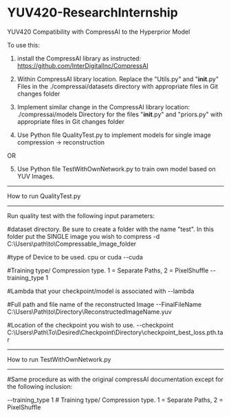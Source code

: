 # YUV420-ResearchInternship
YUV420 Compatibility with CompressAI to the Hyperprior Model

To use this:

1) install the CompressAI library as instructed:
https://github.com/InterDigitalInc/CompressAI

2) Within CompressAI library location. Replace the "Utils.py" and "__init__.py" Files in the ./compressai/datasets directory with appropriate files in Git changes folder
3) Implement similar change in the CompressAI library location: ./compressai/models Directory for the files "__init__.py" and "priors.py" with appropriate files in Git changes folder

4) Use Python file QualityTest.py to implement models for single image compression -> reconstruction

OR

5) Use Python file TestWithOwnNetwork.py to train own model based on YUV Images.


********************************
How to run QualityTest.py
********************************

Run quality test with the following input parameters:

  
#dataset directory. Be sure to create a folder with the name "test". In this folder put the SINGLE image you wish to compress
-d C:\Users\path\to\Compressable_Image_folder 

#type of Device to be used. cpu or cuda
--cuda  

#Training type/ Compression type. 1 = Separate Paths, 2 = PixelShuffle
--training_type 1  


#Lambda that your checkpoint/model is associated with
--lambda 
 
#Full path and file name of the reconstructed Image
--FinalFileName C:\Users\Path\to\Directory\ReconstructedImageName.yuv  

#Location of the checkpoint you wish to use.
--checkpoint C:\Users\Path\To\Desired\Checkpoint\Directory\checkpoint_best_loss.pth.tar

********************************
How to run TestWithOwnNetwork.py
********************************

#Same procedure as with the original compressAI documentation except for the following inclusion:

--training_type 1   # Training type/ Compression type. 1 = Separate Paths, 2 = PixelShuffle


